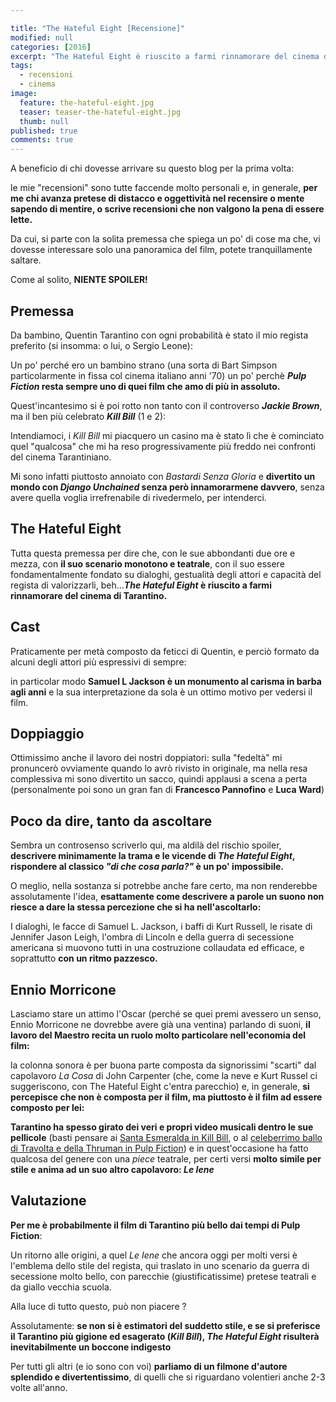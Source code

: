 ```yaml
---

title: "The Hateful Eight [Recensione]"
modified: null
categories: [2016]
excerpt: "The Hateful Eight è riuscito a farmi rinnamorare del cinema di Tarantino."
tags:
  - recensioni
  - cinema
image: 
  feature: the-hateful-eight.jpg
  teaser: teaser-the-hateful-eight.jpg
  thumb: null
published: true
comments: true
---
```


A beneficio di chi dovesse arrivare su questo blog per la prima volta: 

le mie "recensioni" sono tutte faccende molto personali e, in generale, **per me chi avanza pretese di distacco e oggettività nel recensire o mente sapendo di mentire, o scrive recensioni che non valgono la pena di essere lette.**

Da cui, si parte con la solita premessa che spiega un po' di cose ma che, vi dovesse interessare solo una panoramica del film, potete tranquillamente saltare.

Come al solito, **NIENTE SPOILER!**

## Premessa

Da bambino, Quentin Tarantino con ogni probabilità è stato il mio regista preferito (si insomma: o lui, o Sergio Leone):

Un po' perché ero un bambino strano (una sorta di Bart Simpson particolarmente in fissa col cinema italiano anni '70) un po' perchè **_Pulp Fiction_ resta sempre uno di quei film che amo di più in assoluto.**

Quest'incantesimo si è poi rotto non tanto con il controverso **_Jackie Brown_**, ma il ben più celebrato **_Kill Bill_** (1 e 2): 

Intendiamoci, i _Kill Bill_ mi piacquero un casino ma è stato lì che è cominciato quel "qualcosa" che mi ha reso progressivamente più freddo nei confronti del cinema Tarantiniano.

Mi sono infatti piuttosto annoiato con _Bastardi Senza Gloria_ e **divertito un mondo con _Django Unchained_ senza però innamorarmene davvero**, senza avere quella voglia irrefrenabile di rivedermelo, per intenderci.

## The Hateful Eight

Tutta questa premessa per dire che, con le sue abbondanti due ore e mezza, con **il suo scenario monotono e teatrale**, con il suo essere fondamentalmente fondato su dialoghi, gestualità degli attori e capacità del regista di valorizzarli, beh...**_The Hateful Eight_ è riuscito a farmi rinnamorare del cinema di Tarantino.**

## Cast

Praticamente per metà composto da feticci di Quentin, e perciò formato da alcuni degli attori più espressivi di sempre: 

in particolar modo **Samuel L Jackson è un monumento al carisma in barba agli anni** e la sua interpretazione da sola è un ottimo motivo per vedersi il film.

## Doppiaggio

Ottimissimo anche il lavoro dei nostri doppiatori: sulla "fedeltà" mi pronuncerò ovviamente quando lo avrò rivisto in originale, ma nella resa complessiva mi sono divertito un sacco, quindi applausi a scena a perta (personalmente poi sono un gran fan di **Francesco Pannofino** e **Luca Ward**)

## Poco da dire, tanto da ascoltare

Sembra un controsenso scriverlo qui, ma aldilà del rischio spoiler, **descrivere minimamente la trama e le vicende di _The Hateful Eight_, rispondere al classico _"di che cosa parla?"_ è un po' impossibile.**

O meglio, nella sostanza si potrebbe anche fare certo, ma non renderebbe assolutamente l'idea, **esattamente come descrivere a parole un suono non riesce a dare la stessa percezione che si ha nell'ascoltarlo:**

I dialoghi, le facce di Samuel L. Jackson, i baffi di Kurt Russell, le risate di Jennifer Jason Leigh, l'ombra di Lincoln e della guerra di secessione americana si muovono tutti in una costruzione collaudata ed efficace, e soprattutto **con un ritmo pazzesco.**

## Ennio Morricone

Lasciamo stare un attimo l'Oscar (perché se quei premi avessero un senso, Ennio Morricone ne dovrebbe avere già una ventina) parlando di suoni, **il lavoro del Maestro recita un ruolo molto particolare nell'economia del film:**

la colonna sonora è per buona parte composta da signorissimi "scarti" dal capolavoro _La Cosa_ di John Carpenter (che, come la neve e Kurt Russel ci suggeriscono, con The Hateful Eight c'entra parecchio) e, in generale, **si percepisce che non è composta per il film, ma piuttosto è il film ad essere composto per lei:**

**Tarantino ha spesso girato dei veri e propri video musicali dentro le sue pellicole** (basti pensare ai [Santa Esmeralda in Kill Bill](https://www.youtube.com/watch?v=EajaioMj-NA), o al [celeberrimo ballo di Travolta e della Thruman in Pulp Fiction](https://www.youtube.com/watch?v=WSLMN6g_Od4)) e in quest'occasione ha fatto qualcosa del genere con una _piece_ teatrale, per certi versi **molto simile per stile e anima ad un suo altro capolavoro: _Le Iene_**

## Valutazione

**Per me è probabilmente il film di Tarantino più bello dai tempi di Pulp Fiction**:

Un ritorno alle origini, a quel _Le Iene_ che ancora oggi per molti versi è l'emblema dello stile del regista, qui traslato in uno scenario da guerra di secessione molto bello, con parecchie (giustificatissime) pretese teatrali e da giallo vecchia scuola.

Alla luce di tutto questo, può non piacere ?

Assolutamente: **se non si è estimatori del suddetto stile, e se si preferisce il Tarantino più gigione ed esagerato (_Kill Bill_), _The Hateful Eight_ risulterà inevitabilmente un boccone indigesto**

Per tutti gli altri (e io sono con voi) **parliamo di un filmone d'autore splendido e divertentissimo**, di quelli che si riguardano volentieri anche 2-3 volte all'anno.